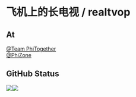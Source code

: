 # 飞机上的长电视 / realtvop

## At
[@Team PhiTogether](https://github.com/Team-PhiTogether)
<br />
[@PhiZone](https://github.com/PhiZone)


## GitHub Status
<div style="display:flex">
   <img src="https://github-readme-stats.vercel.app/api?username=realtvop&layout=compact&show_icons=true&count_private=true"/>
   <img src="https://github-readme-stats.vercel.app/api/top-langs/?username=realtvop&layout=compact&show_icons=true&count_private=true" />
</div>
